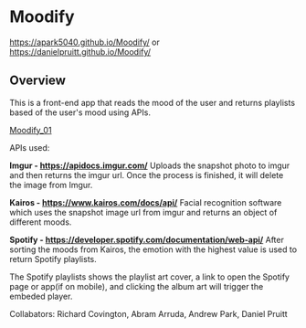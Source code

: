 # Moodify

https://apark5040.github.io/Moodify/
or
https://danielpruitt.github.io/Moodify/

## Overview
This is a front-end app that reads the mood of the user and returns playlists based of the user's mood using APIs. 


[Moodify_01](images/moodify_01.png)



APIs used:

**Imgur - https://apidocs.imgur.com/**
Uploads the snapshot photo to imgur and then returns the imgur url. Once the process is finished, it will delete the image from Imgur.

**Kairos - https://www.kairos.com/docs/api/**
Facial recognition software which uses the snapshot image url from imgur and returns an object of different moods.

**Spotify - https://developer.spotify.com/documentation/web-api/**
After sorting the moods from Kairos, the emotion with the highest value is used to return Spotify playlists.  

The Spotify playlists shows the playlist art cover, a link to open the Spotify page or app(if on mobile), and clicking the album art will trigger the embeded player.


Collabators: Richard Covington, Abram Arruda, Andrew Park, Daniel Pruitt 







